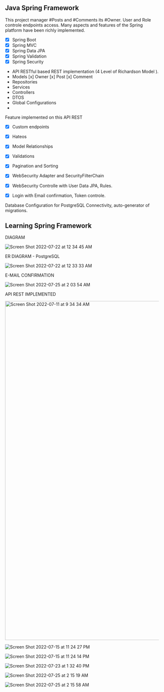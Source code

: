 
## Java Spring Framework

This project manager #Posts and #Comments its #Owner. User and Role controle endpoints access. 
Many aspects and features of the Spring platform have been richly implemented.

- [x] Spring Boot 
- [x] Spring MVC
- [x] Spring Data JPA
- [x] Spring Validation
- [x] Spring Security

- API RESTful based REST implementation (4 Level of Richardson Model ).
- Models [x] Owner [x] Post [x] Comment 
- Repositories
- Services
- Controllers
- DTOS
- Global Configurations
- 
Feature implemented on this API REST

- [x] Custom endpoints 
- [x] Hateos
- [x] Model Relationships
- [x] Validations
- [x] Pagination and Sorting
- [x] WebSecurity Adapter and SecurityFilterChain
- [x] WebSecurity Controlle with User Data JPA, Rules.
- [x] Login with Email confirmation, Token controle.


Database Configuration for PostgreSQL Connectivity, auto-generator of migrations.

## Learning Spring Framework

DIAGRAM

![Screen Shot 2022-07-22 at 12 34 45 AM](https://user-images.githubusercontent.com/82730685/180675073-4da21a48-86f3-4df4-b6bf-94de03394eb4.png)


ER DIAGRAM - PostgreSQL

![Screen Shot 2022-07-22 at 12 33 33 AM](https://user-images.githubusercontent.com/82730685/180675085-b90c47b9-3a0a-43e3-800d-aab820855c1e.png)

E-MAIL CONFIRMATION

![Screen Shot 2022-07-25 at 2 03 54 AM](https://user-images.githubusercontent.com/82730685/180675038-c00aa8c6-7548-452d-9ceb-b737297c9ae2.png)

API REST IMPLEMENTED

<img width="1110" alt="Screen Shot 2022-07-11 at 9 34 34 AM" src="https://user-images.githubusercontent.com/82730685/178223051-eaea2c03-5c0a-45d1-937c-f3e42aac390a.png">

![Screen Shot 2022-07-15 at 11 24 27 PM](https://user-images.githubusercontent.com/82730685/179320443-8974647d-8c37-4c50-8a75-b7d293d7f7d2.png)

![Screen Shot 2022-07-15 at 11 24 14 PM](https://user-images.githubusercontent.com/82730685/179320463-58f3c563-2641-4dc3-8313-339abc4753cc.png)

![Screen Shot 2022-07-23 at 1 32 40 PM](https://user-images.githubusercontent.com/82730685/180675135-bcdcbe28-056e-4676-a7b6-eb62bad6e651.png)

![Screen Shot 2022-07-25 at 2 15 19 AM](https://user-images.githubusercontent.com/82730685/180675369-b26bdb78-4845-4c57-a88e-4fbbbb16040f.png)

![Screen Shot 2022-07-25 at 2 15 58 AM](https://user-images.githubusercontent.com/82730685/180675375-bc5f97b3-f2dc-43c9-a318-7744f0bceed7.png)






